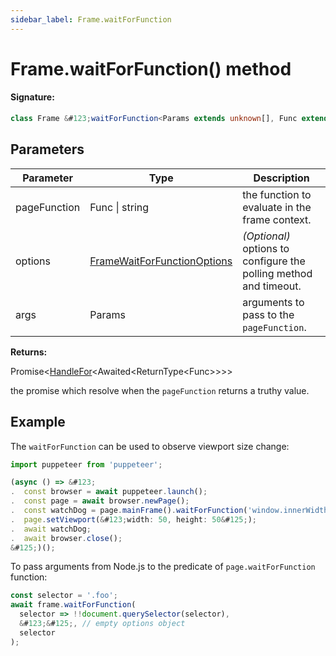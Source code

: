```yaml
---
sidebar_label: Frame.waitForFunction
---
```


# Frame.waitForFunction() method

#### Signature:

```typescript
class Frame &#123;waitForFunction<Params extends unknown[], Func extends EvaluateFunc<Params> = EvaluateFunc<Params>>(pageFunction: Func | string, options?: FrameWaitForFunctionOptions, ...args: Params): Promise<HandleFor<Awaited<ReturnType<Func>>>>;&#125;
```

## Parameters

| Parameter    | Type                                                                      | Description                                                       |
| ------------ | ------------------------------------------------------------------------- | ----------------------------------------------------------------- |
| pageFunction | Func \| string                                                            | the function to evaluate in the frame context.                    |
| options      | [FrameWaitForFunctionOptions](./puppeteer.framewaitforfunctionoptions.md) | _(Optional)_ options to configure the polling method and timeout. |
| args         | Params                                                                    | arguments to pass to the <code>pageFunction</code>.               |

**Returns:**

Promise&lt;[HandleFor](./puppeteer.handlefor.md)&lt;Awaited&lt;ReturnType&lt;Func&gt;&gt;&gt;&gt;

the promise which resolve when the `pageFunction` returns a truthy value.

## Example

The `waitForFunction` can be used to observe viewport size change:

```ts
import puppeteer from 'puppeteer';

(async () => &#123;
.  const browser = await puppeteer.launch();
.  const page = await browser.newPage();
.  const watchDog = page.mainFrame().waitForFunction('window.innerWidth < 100');
.  page.setViewport(&#123;width: 50, height: 50&#125;);
.  await watchDog;
.  await browser.close();
&#125;)();
```

To pass arguments from Node.js to the predicate of `page.waitForFunction` function:

```ts
const selector = '.foo';
await frame.waitForFunction(
  selector => !!document.querySelector(selector),
  &#123;&#125;, // empty options object
  selector
);
```
